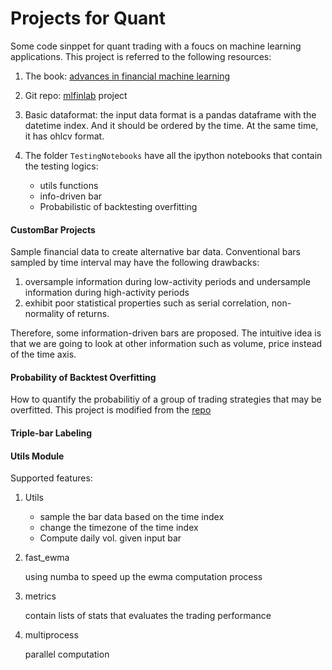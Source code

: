 # Projects for Quant
Some code sinppet for quant trading with a foucs on machine learning applications. This project is referred to the following resources:

1. The book: [advances in financial machine learning](https://www.amazon.com/Advances-Financial-Machine-Learning-Marcos/dp/1119482089)

2. Git repo: [mlfinlab](https://github.com/hudson-and-thames/mlfinlab) project


1. Basic dataformat: the input data format is a pandas dataframe with the datetime index. And it should be ordered by the time. At the same time, it has ohlcv format.

2. The folder ```TestingNotebooks``` have all the ipython notebooks that contain the testing logics:
    * utils functions
    * info-driven bar
    * Probabilistic of backtesting overfitting

#### CustomBar Projects
Sample financial data to create alternative bar data. Conventional bars sampled by time interval may have the following drawbacks:

1. oversample information during low-activity periods and undersample information during high-activity periods
2. exhibit poor statistical properties such as serial correlation, non-normality of returns.

Therefore, some information-driven bars are proposed. The intuitive idea is that we are going to look at other information such as volume, price instead of the time axis.

#### Probability of Backtest Overfitting
How to quantify the probabilitiy of a group of trading strategies that may be overfitted. This project is modified from the [repo](https://github.com/esvhd/pypbo)

#### Triple-bar Labeling


#### Utils Module
Supported features:

1. Utils
    * sample the bar data based on the time index
    * change the timezone of the time index
    * Compute daily vol. given input bar

2. fast_ewma

    using numba to speed up the ewma computation process

3. metrics

    contain lists of stats that evaluates the trading performance

4. multiprocess

    parallel computation